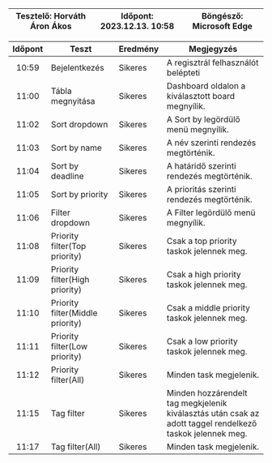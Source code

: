 | Tesztelő: Horváth Áron Ákos | Időpont: 2023.12.13. 10:58 | Böngésző: Microsoft Edge |
| -------------------------------------|----------|-------------------------|

| Időpont | Teszt                | Eredmény | Megjegyzés                                                            |
|:-------:|----------------------|----------|-----------------------------------------------------------------------|
| 10:59 | Bejelentkezés | Sikeres | A regisztrál felhasználót belépteti |
| 11:00 | Tábla megnyitása | Sikeres | Dashboard oldalon a kiválasztott board megnyílik. | 
| 11:02 | Sort dropdown | Sikeres | A Sort by legördülő menü megnyílik. |
| 11:03 | Sort by name | Sikeres | A név szerinti rendezés megtörténik. |
| 11:04 | Sort by deadline | Sikeres | A határidő szerinti rendezés megtörténik. |
| 11:05 | Sort by priority | Sikeres | A prioritás szerinti rendezés megtörténik. |
| 11:06 | Filter dropdown | Sikeres | A Filter legördülő menü megnyílik. |
| 11:08 | Priority filter(Top priority) | Sikeres | Csak a top priority taskok jelennek meg. | 
| 11:09 | Priority filter(High priority) | Sikeres | Csak a high priority taskok jelennek meg. | 
| 11:10 | Priority filter(Middle priority) | Sikeres | Csak a middle priority taskok jelennek meg. | 
| 11:11 | Priority filter(Low priority) | Sikeres | Csak a low priority taskok jelennek meg. | 
| 11:12 | Priority filter(All) | Sikeres | Minden task megjelenik. | 
| 11:15 | Tag filter | Sikeres | Minden hozzárendelt tag megkjelenik kiválasztás után csak az adott taggel rendelkező taskok jelennek meg. |
| 11:17 | Tag filter(All) | Sikeres | Minden task megjelenik. |